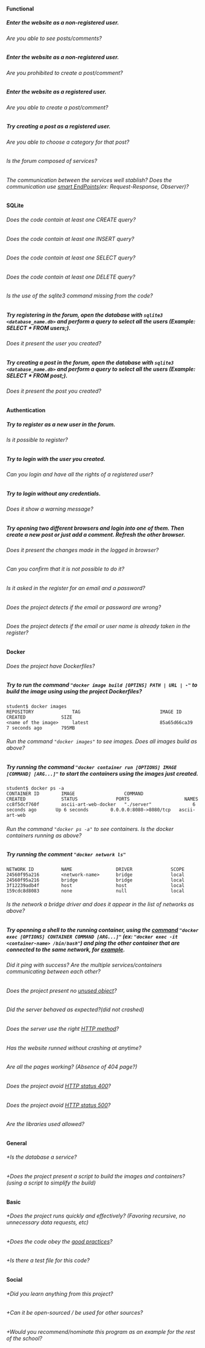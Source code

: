 #### Functional

##### Enter the website as a non-registered user.

###### Are you able to see posts/comments?

##### Enter the website as a non-registered user.

###### Are you prohibited to create a post/comment?

##### Enter the website as a registered user.

###### Are you able to create a post/comment?

##### Try creating a post as a registered user.

###### Are you able to choose a category for that post?

###### Is the forum composed of services?

###### The communication between the services well stablish? Does the communication use [smart EndPoints](https://medium.com/@nathankpeck/microservice-principles-smart-endpoints-and-dumb-pipes-5691d410700f)(ex: Request-Response, Observer)?

#### SQLite

###### Does the code contain at least one CREATE query?

###### Does the code contain at least one INSERT query?

###### Does the code contain at least one SELECT query?

###### Does the code contain at least one DELETE query?

###### Is the use of the sqlite3 command missing from the code?

##### Try registering in the forum, open the database with `sqlite3 <database_name.db>` and perform a query to select all the users (Example: SELECT * FROM users;).

###### Does it present the user you created?

##### Try creating a post in the forum, open the database with `sqlite3 <database_name.db>` and perform a query to select all the users (Example: SELECT * FROM post;).

###### Does it present the post you created?

#### Authentication

##### Try to register as a new user in the forum.

###### Is it possible to register?

##### Try to login with the user you created.

###### Can you login and have all the rights of a registered user?

##### Try to login without any credentials.

###### Does it show a warning message?

##### Try opening two different browsers and login into one of them. Then create a new post or just add a comment. Refresh the other browser.

###### Does it present the changes made in the logged in browser?

###### Can you confirm that it is not possible to do it?

###### Is it asked in the register for an email and a password?

###### Does the project detects if the email or password are wrong?

###### Does the project detects if the email or user name is already taken in the register?

#### Docker

###### Does the project have Dockerfiles?

##### Try to run the command `"docker image build [OPTINS] PATH | URL | -"` to build the image using using the project Dockerfiles?
```
student$ docker images
REPOSITORY              TAG                             IMAGE ID            CREATED             SIZE
<name of the image>     latest                          85a65d66ca39        7 seconds ago       795MB
```
###### Run the command `"docker images"` to see images. Does all images build as above?

##### Try running the command `"docker container run [OPTIONS] IMAGE [COMMAND] [ARG...]"` to start the containers using the images just created.
```
student$ docker ps -a
CONTAINER ID        IMAGE                  COMMAND                  CREATED             STATUS              PORTS                    NAMES
cc8f5dcf760f        ascii-art-web-docker   "./server"               6 seconds ago       Up 6 seconds        0.0.0.0:8080->8080/tcp   ascii-art-web
```
###### Run the command `"docker ps -a"` to see containers. Is the docker containers running as above?

##### Try running the comment `"docker network ls"`
```
NETWORK ID          NAME                DRIVER              SCOPE
24560f95a216        <network-name>      bridge              local
24560f95a216        bridge              bridge              local
3f12239adb4f        host                host                local
159cdc8d8083        none                null                local
```
###### Is the network a bridge driver and does it appear in the list of networks as above?

##### Try openning a shell to the running container, using the [command](https://docs.docker.com/engine/reference/commandline/exec/) `"docker exec [OPTIONS] CONTAINER COMMAND [ARG...]"` (ex: `"docker exec -it <container-name> /bin/bash"`) and ping the other container that are connected to the same network, for [example](https://docs.docker.com/engine/tutorials/networkingcontainers/).

###### Did it ping with success? Are the multiple services/containers communicating between each other?

###### Does the project present no [unused object](https://docs.docker.com/config/pruning/)?

###### Did the server behaved as expected?(did not crashed)

###### Does the server use the right [HTTP method](https://developer.mozilla.org/en-US/docs/Web/HTTP/Methods)?

###### Has the website runned without crashing at anytime?

###### Are all the pages working? (Absence of 404 page?)

###### Does the project avoid [HTTP status 400](https://kinsta.com/knowledgebase/400-bad-request/#causes)?

###### Does the project avoid [HTTP status 500](https://www.restapitutorial.com/httpstatuscodes.html)?

###### Are the libraries used allowed?

#### General

###### +Is the database a service?

###### +Does the project present a script to build the images and containers? (using a script to simplify the build)

#### Basic

###### +Does the project runs quickly and effectively? (Favoring recursive, no unnecessary data requests, etc)

###### +Does the code obey the [good practices](https://public.01-edu.org/subjects/good-practices.en)?

###### +Is there a test file for this code?

#### Social

###### +Did you learn anything from this project?

###### +Can it be open-sourced / be used for other sources?

###### +Would you recommend/nominate this program as an example for the rest of the school?
